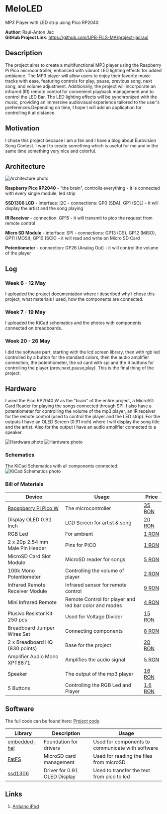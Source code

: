 # MeloLED
MP3 Player with LED strip using Pico RP2040


**Author**: Raul-Anton Jac \
**GitHub Project Link**: https://github.com/UPB-FILS-MA/project-jacraul


## Description

The project aims to create a multifunctional MP3 player using the Raspberry Pi Pico microcontroller, enhanced with vibrant LED lighting effects for added ambiance. The MP3 player will allow users to enjoy their favorite music tracks with ease, featuring controls for play, pause, previous song, next song, and volume adjustment. Additionally, the project will incorporate an infrared (IR) remote control for convenient playback management and to control the LED Bar. The LED lighting effects will be synchronized with the music, providing an immersive audiovisual experience tailored to the user's preferences.Depending on time, I hope I will add an application for controlling it at distance.

## Motivation

I chose this project because I am a fan and I have a blog about Eurovision Song Contest. I want to create something which is useful for me and in the same time something very nice and colorful.

## Architecture 

![Architecture photo](./KiCad/schematicsforcomponents.png)


 **Raspberry Pico RP2040**
    - "the brain", controlls everything
    - it is connected with every single module, led strip

 **SSD1306 LCD**
    - interface: I2C
    - connections: GP0 (SDA), GP1 (SCL)
    - it will display the artist and the song playing

 **IR Receiver**
    - connection: GP15
    - it will transmit to pico the request from remote control

 **Micro SD Module**
    - interface: SPI
    - connections: GP13 (CS), GP12 (MISO), GP11 (MOSI), GP10 (SCK)
    - it will read and write on Micro SD Card

 **Potentiometer**
    - connection: GP26 (Analog Out)
    - it will control the volume of the player

## Log

### Week 6 - 12 May
I uploaded the project documentation where i described why I chose this project, what materials I used, how the components are connected.
### Week 7 - 19 May
I uploaded the KiCad schematics and the photos with components connected on breadboards.
### Week 20 - 26 May
I did the software part, starting with the lcd screen library, then with rgb led controlled by a button for the standard colors, then the audio amplifier connection, the potentiometer, the sd card with spi and the 4 buttons for controlling the player (prev,next,pause,play). This is the final thing of the project.

## Hardware

I used the Pico RP2040 W as the "brain" of the entire project, a MicroSD Card Reader for playing the songs connected through SPI. I also have a potentiometer for controlling the volume of the mp3 player, an IR receiver for the remote control (used to control the player and the LED strip). For the outputs I have an OLED Screen (0.91 inch) where I will display the song title and the artist. Also for the output i have an audio amplifier connected to a speaker.

![Hardware photo](./KiCad/sch1.jpg)
![Hardware photo](./KiCad/sch2.jpg)

### Schematics

The KiCad Schematics with all components connected.
![KiCad Schematics photo](./KiCad/KiCad.PNG)


### Bill of Materials


| Device | Usage | Price |
|--------|--------|-------|
| [Rapspberry Pi Pico W](https://www.raspberrypi.com/documentation/microcontrollers/raspberry-pi-pico.html) | The microcontroller | [35 RON](https://www.optimusdigital.ro/en/raspberry-pi-boards/12394-raspberry-pi-pico-w.html) |
| Display OLED 0.91 Inch | LCD Screen for artist & song| [20 RON](https://robopiesa.ro/products/display-oled-lcd-0-91-inch-128x32?variant=46461636280662&currency=RON&utm_medium=product_sync&utm_source=google&utm_content=sag_organic&utm_campaign=sag_organic&srsltid=AfmBOopEj7zm9Ic7SDohv6ZHu2yxmUXJXWGerMoRqk_GPwhuHlWpKSD75TA) |
| RGB Led | For ambient | [1 RON](https://www.optimusdigital.ro/en/leds/483-rgb-led-common-cathode.html) |
| 2 x 20p 2.54 mm Male Pin Header | Pins for PICO | [1 RON](https://www.optimusdigital.ro/en/pin-headers/8445-20-x-2p-254-mm-male-pin-header.html) |
|MicroSD Card Slot Module | MicroSD reader for songs | [5 RON](https://www.optimusdigital.ro/en/memories/1516-microsd-card-slot-module.html)|
| 100k Mono Potentiometer | Controlling the volume of player | [2 RON](https://www.optimusdigital.ro/en/potentiometers/1887-100k-mono-potentiometer.html?search_query=potentio&results=223)|
| Infrared Remote Receiver Module| Infrared sensor for remote control | [9 RON](https://www.optimusdigital.ro/en/others/755-modul-receptor-telecomanda-infrarou.html)|
| Mini Infrared Remote | Remote Control for player and led bar color and modes| [4 RON](https://www.optimusdigital.ro/en/others/11-mini-infrared-remote.html)|
| Plusivo Resistor Kit 250 pcs | Used for Voltage Divider | [15 RON](https://www.optimusdigital.ro/en/resistors/10928-250-pcs-plusivo-resistor-kit.html?search_query=resistors&results=184)|
| Breadboard Jumper Wires Set | Connecting components | [8 RON](https://www.optimusdigital.ro/en/wires-with-connectors/12-breadboard-jumper-wire-set.html?search_query=wires&results=561)|
| 2 x Breadboard HQ (830 points) | Base for the project | [20 RON](https://www.optimusdigital.ro/en/breadboards/8-breadboard-hq-830-points.html)|
| Amplifier Audio Mono XPT8871| Amplifies the audio signal | [5 RON](https://www.optimusdigital.ro/ro/audio-amplificatoare-audio/8348-amplificator-audio-mono-xpt8871-5-w.html)|
| Speaker | The output of the mp3 player | [16 RON](https://www.emag.ro/difuzor-mini-3-wati-8-ohmi-pentru-arduino-diy-ai1702/pd/DF0ZDDYBM/?ref=fp_growth_atc_1_1&provider=rec&recid=rec_74_c9f04ca83f0bc58c1133face9f24fff43981cc74b43976796129ba02ad6997dd_1714765523&scenario_ID=74)|
| 5 Buttons | Controlling the RGB Led and Player | [1.6 RON](https://www.optimusdigital.ro/en/buttons-and-switches/1119-6x6x6-push-button.html?search_query=button&results=524)|


## Software
The full code can be found here: [Project code](https://github.com/UPB-FILS-MA/project-jacraul/tree/main/Code)

| Library | Description | Usage |
|---------|-------------|-------|
| [embedded-hal](https://github.com/rust-embedded/embedded-hal)| Foundation for drivers | Used for components to communicate with software |
| [FatFS](https://github.com/rust-embedded-community/embedded-sdmmc-rs) | MicroSD card management | Used for reading the files from microSD |
| [ssd1306](https://github.com/jamwaffles/ssd1306) | Driver for 0.91 OLED Display | Used to transfer the text from pico to lcd |


## Links

1. [Arduino iPod](https://ocw.cs.pub.ro/courses/pm/prj2023/avaduva/arduino-ipod)
